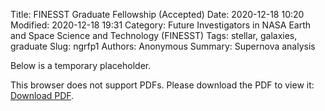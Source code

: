 Title: FINESST Graduate Fellowship (Accepted)
Date: 2020-12-18 10:20
Modified: 2020-12-18 19:31
Category: Future Investigators in NASA Earth and Space Science and Technology (FINESST)
Tags: stellar, galaxies, graduate
Slug: ngrfp1
Authors: Anonymous
Summary: Supernova analysis

Below is a temporary placeholder.


<object data="https://www.dropbox.com/s/v3qzvblv2s2j3ke/NHFP_Previous_and_Future_Research.pdf?raw=1" type="application/pdf" width="700px" height="800px">
        <p>This browser does not support PDFs. Please download the PDF to view it: <a href="https://www.dropbox.com/s/v3qzvblv2s2j3ke/NHFP_Previous_and_Future_Research.pdf?raw=1">Download PDF</a>.</p>
</object>